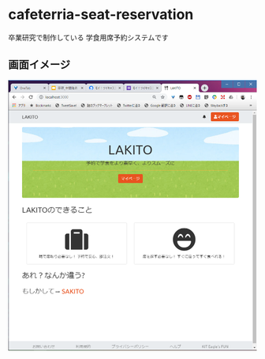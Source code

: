 # cafeterria-seat-reservation
卒業研究で制作している 学食用席予約システムです

## 画面イメージ
![サンプル](https://raw.githubusercontent.com/Dosugamea/cafeterria-seat-reservation/master/lakito.PNG "サンプル")